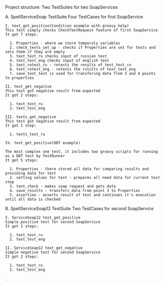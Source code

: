 Project structure:
Two TestSuites for two SoapServices

  A. SpellServiceSoap TestSuite
  Four TestCases for first SoapService  
  
    I. text_get_positive(Condition example with groovy help)
    This test simply checks CheckTextRequest feature of first SoapService
    It got 7 steps:
    
      1. Properties - where we store temporaly variables
      2. check_texts_set_up - checks if Properties are set for tests and sets them if they are empty
      3. text_test_ru checks input of russian text
      4. text_test_eng checks input of english text
      5. text_retest_ru - retests the results of text_test_ru
      6. text_retest_eng - retests the rulults of text_test_eng
      7. save_text_test is used for transfering data from 3 and 4 points to properties
      
    II. text_get_negative
    This test got negative result from expected
    It got 2 steps:
    
      1. text_test_ru
      2. text_test_eng
      
    III. texts_get_negative
    This test got negative result from expected
    It got 1 step:
    
      1. texts_test_ru
      
    IV. text_get_positive(DDT example)
    
    The most complex one test, it includes two groovy scripts for running as a DDT test by TestRunner
    It got 5 steps:
    
      1. Properties - there stored all data for comparing results and providing data for test
      2. setting values for test - prepares all need data for current test step
      3. text_check - makes soap request and gets data
      4. save_results - transfers data from point 3 to Properties
      5. assertion - asserts result of test and continues it's execution until all data is checked
      
  B. SpellServiceSoap12 TestSuite
  Two TestCases for second SoapService
  
    I. ServiceSoap12 text_get_positive
    Simple positive test for second SoapService
    It got 2 steps:
    
      1. text_test_ru
      2. text_test_eng
      
    II. ServiceSoap12 text_get_negative
    Simple negative test for second SoapService
    It got 2 steps:
    
      1. text_test_ru
      2. text_test_eng
.
